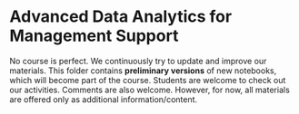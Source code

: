 # Advanced Data Analytics for Management Support

No course is perfect. We continuously try to update and improve our materials. This folder contains **preliminary versions** of new notebooks, which will become part of the course. Students are welcome to check out our activities. Comments are also welcome. However, for now, all materials are offered only as additional information/content. 